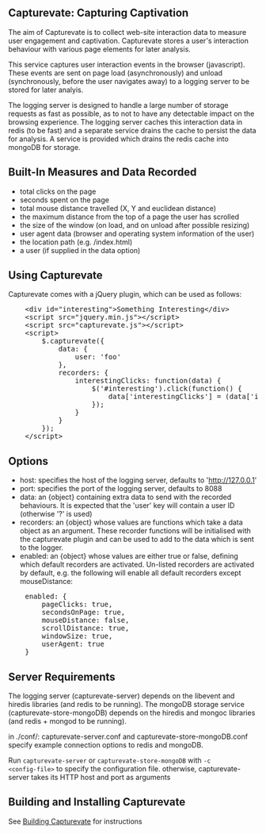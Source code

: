 Capturevate: Capturing Captivation
------------------------------------
The aim of Capturevate is to collect web-site interaction data to measure user engagement and captivation. Capturevate stores a user's interaction behaviour with various page elements for later analysis.

This service captures user interaction events in the browser (javascript). These events are sent on page load (asynchronously) and unload (synchronously, before the user navigates away) to a logging server to be stored for later analyis.

The logging server is designed to handle a large number of storage requests as fast as possible, as to not to have any detectable impact on the browsing experience. The logging server caches this interaction data in redis (to be fast) and a separate service drains the cache to persist the data for analysis. A service is provided which drains the redis cache into mongoDB for storage.


Built-In Measures and Data Recorded
-------------------------------------
- total clicks on the page
- seconds spent on the page
- total mouse distance travelled (X, Y and euclidean distance)
- the maximum distance from the top of a page the user has scrolled
- the size of the window (on load, and on unload after possible resizing)
- user agent data (browser and operating system information of the user)
- the location path (e.g. /index.html)
- a user (if supplied in the data option)

Using Capturevate
------------------
Capturevate comes with a jQuery plugin, which can be used as follows:

<pre>
    &lt;div id="interesting"&gt;Something Interesting&lt;/div&gt;
    &lt;script src="jquery.min.js"&gt;&lt;/script&gt;
    &lt;script src="capturevate.js"&gt;&lt;/script&gt;
    &lt;script&gt;
        $.capturevate({
            data: {
                user: 'foo'
            },
            recorders: {
                interestingClicks: function(data) {
                    $('#interesting').click(function() {
                        data['interestingClicks'] = (data['interestingClicks'] || 0) + 1;
                    });
                }
            }
        });
    &lt;/script&gt;
</pre>

Options
--------
- host: specifies the host of the logging server, defaults to 'http://127.0.0.1'
- port: specifies the port of the logging server, defaults to 8088
- data: an {object} containing extra data to send with the recorded behaviours. It is expected that the 'user' key will contain a user ID (otherwise '?' is used)
- recorders: an {object} whose values are functions which take a data object as an argument. These recorder functions will be initialised with the capturevate plugin and can be used to add to the data which is sent to the logger.
- enabled: an {object} whose values are either true or false, defining which default recorders are activated. Un-listed recorders are activated by default, e.g. the following will enable all default recorders except mouseDistance:

<pre>
    enabled: {
        pageClicks: true,
        secondsOnPage: true,
        mouseDistance: false,
        scrollDistance: true,
        windowSize: true,
        userAgent: true
    }
</pre>

Server Requirements
--------------------
The logging server (capturevate-server) depends on the libevent and hiredis libraries (and redis to be running). The mongoDB storage service (capturevate-store-mongoDB) depends on the hiredis and mongoc libraries (and redis + mongod to be running).

in ./conf/:
capturevate-server.conf and capturevate-store-mongoDB.conf specify example connection options to redis and mongoDB.

Run <code>capturevate-server</code> or <code>capturevate-store-mongoDB</code> with <code>-c &lt;config-file&gt;</code> to specify the configuration file.
otherwise, capturevate-server takes its HTTP host and port as arguments

Building and Installing Capturevate
------------------------------------
See <a href="./doc/building.md">Building Capturevate</a> for instructions


